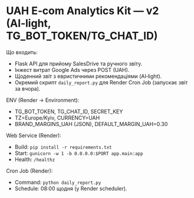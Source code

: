 # UAH E‑com Analytics Kit — v2 (AI‑light, TG_BOT_TOKEN/TG_CHAT_ID)

Що входить:
- Flask API для прийому SalesDrive та ручного звіту.
- Інжест витрат Google Ads через POST (UAH).
- Щоденний звіт з евристичними рекомендаціями (AI‑light).
- Окремий скрипт `daily_report.py` для Render Cron Job (запускає звіт за вчора).

ENV (Render → Environment):
- TG_BOT_TOKEN, TG_CHAT_ID, SECRET_KEY
- TZ=Europe/Kyiv, CURRENCY=UAH
- BRAND_MARGINS_UAH (JSON), DEFAULT_MARGIN_UAH=0.30

Web Service (Render):
- Build: `pip install -r requirements.txt`
- Start: `gunicorn -w 1 -b 0.0.0.0:$PORT app.main:app`
- Health: `/healthz`

Cron Job (Render):
- Command: `python daily_report.py`
- Schedule: 08:00 щодня (у Render scheduler).
